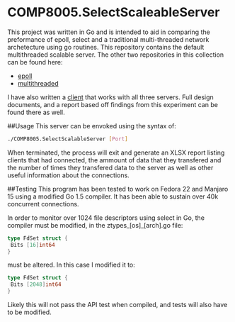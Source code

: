 # COMP8005.SelectScaleableServer
This project was written in Go and is intended to aid in comparing the preformance of epoll, select and a traditional multi-threaded network archetecture using go routines. This repository contains the default multithreaded scalable server. The other two repositories in this collection can be found here:
* [epoll](https://github.com/mvouve/COMP8005.EPollScalableServer)
* [multithreaded](https://github.com/mvouve/COMP8005.ScalableServer)

I have also written a [client](https://github.com/mvouve/COMP8005.ScalableServerClient) that works with all three servers. Full design documents, and a report based off findings from this experiment can be found there as well.

##Usage
This server can be envoked using the syntax of:
```bash
./COMP8005.SelectScalableServer [Port]
```

When terminated, the process will exit and generate an XLSX report listing clients that had connected, the ammount of data that they transfered and the number of times they transfered data to the server as well as other useful information about the connections.

##Testing
This program has been tested to work on Fedora 22 and Manjaro 15 using a modified Go 1.5 compiler. It has been able to sustain over 40k concurrent connections.

In order to monitor over 1024 file descriptors using select in Go, the compiler must be modified, in the ztypes_[os]_[arch].go file:
```go
type FdSet struct {
 Bits [16]int64
}
```
must be altered. In this case I modified it to:
```go
type FdSet struct {
 Bits [2048]int64
}
```
Likely this will not pass the API test when compiled, and tests will also have to be modified.
